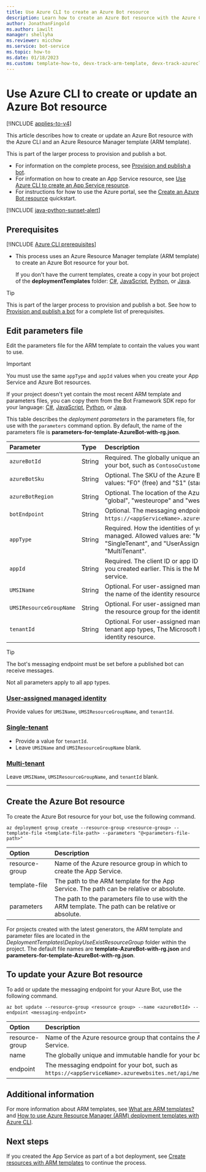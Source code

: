 ```yaml
---
title: Use Azure CLI to create an Azure Bot resource
description: Learn how to create an Azure Bot resource with the Azure CLI and an ARM template.
author: JonathanFingold
ms.author: iawilt
manager: shellyha
ms.reviewer: micchow
ms.service: bot-service
ms.topic: how-to
ms.date: 01/18/2023
ms.custom: template-how-to, devx-track-arm-template, devx-track-azurecli
---
```


# Use Azure CLI to create or update an Azure Bot resource

[!INCLUDE [applies-to-v4](./includes/applies-to-v4-current.md)]

This article describes how to create or update an Azure Bot resource with the Azure CLI and an Azure Resource Manager template (ARM template).

This is part of the larger process to provision and publish a bot.

- For information on the complete process, see [Provision and publish a bot](provision-and-publish-a-bot.md).
- For information on how to create an App Service resource, see [Use Azure CLI to create an App Service resource](provision-app-service.md).
- For instructions for how to use the Azure portal, see the [Create an Azure Bot resource](v4sdk/abs-quickstart.md) quickstart.

[!INCLUDE [java-python-sunset-alert](includes/java-python-sunset-alert.md)]

## Prerequisites

[!INCLUDE [Azure CLI prerequisites](./includes/az-cli/prereqs.md)]

- This process uses an Azure Resource Manager template (ARM template) to create an Azure Bot resource for your bot.

  If you don't have the current templates, create a copy in your bot project of the **deploymentTemplates** folder: [C#](https://github.com/microsoft/botbuilder-dotnet/tree/main/generators/dotnet-templates/Microsoft.BotFramework.CSharp.EchoBot/content), [JavaScript](https://github.com/microsoft/botbuilder-js/tree/main/generators/generator-botbuilder/generators/app/templates/echo), [Python](https://github.com/microsoft/botbuilder-python/tree/main/generators/app/templates/echo/%7B%7Bcookiecutter.bot_name%7D%7D), or [Java](https://github.com/microsoft/botbuilder-java/tree/main/generators/generators/app/templates/echo/project).

> [!TIP]
> This is part of the larger process to provision and publish a bot.
> See how to [Provision and publish a bot](provision-and-publish-a-bot.md) for a complete list of prerequisites.

## Edit parameters file

Edit the parameters file for the ARM template to contain the values you want to use.

> [!IMPORTANT]
> You must use the same `appType` and `appId` values when you create your App Service and Azure Bot resources.

If your project doesn't yet contain the most recent ARM template and parameters files, you can copy them from the Bot Framework SDK repo for your language: [C#](https://github.com/microsoft/botbuilder-dotnet/tree/main/generators/dotnet-templates/Microsoft.BotFramework.CSharp.EchoBot/content), [JavaScript](https://github.com/microsoft/botbuilder-js/tree/main/generators/generator-botbuilder/generators/app/templates/echo), [Python](https://github.com/microsoft/botbuilder-python/tree/main/generators/app/templates/echo/%7B%7Bcookiecutter.bot_name%7D%7D), or [Java](https://github.com/microsoft/botbuilder-java/tree/main/generators/generators/app/templates/echo/project).

This table describes the _deployment parameters_ in the parameters file, for use with the `parameters` command option.
By default, the name of the parameters file is **parameters-for-template-AzureBot-with-rg.json**.

| Parameter | Type | Description |
|:-|:-|:-|
| `azureBotId` |String| Required. The globally unique and immutable handle for your bot, such as `ContosoCustomerService`. |
| `azureBotSku` | String | Optional. The SKU of the Azure Bot resource. Allowed values: "F0" (free) and "S1" (standard). Default is "S1". |
| `azureBotRegion` | String | Optional. The location of the Azure Bot. Allowed values: "global", "westeurope" and "westus". Default is "global". |
| `botEndpoint` |String| Optional. The messaging endpoint for your bot, such as `https://<appServiceName>.azurewebsites.net/api/messages`. |
| `appType` | String | Required. How the identities of your bot resources are managed. Allowed values are: "MultiTenant", "SingleTenant", and "UserAssignedMSI". Default is "MultiTenant". |
| `appId` |String| Required. The client ID or app ID from the identity resource you created earlier. This is the Microsoft app ID of the app service. |
| `UMSIName` | String | Optional. For user-assigned managed identity app types, the name of the identity resource.|
| `UMSIResourceGroupName` | String | Optional. For user-assigned managed identity app types, the resource group for the identity resource. |
| `tenantId` | String | Optional. For user-assigned managed identity and single-tenant app types, The Microsoft Entra ID tenant ID for the identity resource. |

> [!TIP]
> The bot's messaging endpoint must be set before a published bot can receive messages.

Not all parameters apply to all app types.

### [User-assigned managed identity](#tab/userassigned)

Provide values for `UMSIName`, `UMSIResourceGroupName`, and `tenantId`.

### [Single-tenant](#tab/singletenant)

- Provide a value for `tenantId`.
- Leave `UMSIName` and `UMSIResourceGroupName` blank.

### [Multi-tenant](#tab/multitenant)

Leave `UMSIName`, `UMSIResourceGroupName`, and `tenantId` blank.

---

## Create the Azure Bot resource

To create the Azure Bot resource for your bot, use the following command.

```azurecli
az deployment group create --resource-group <resource-group> --template-file <template-file-path> --parameters "@<parameters-file-path>"
```

| Option         | Description                                                                                         |
|:---------------|:----------------------------------------------------------------------------------------------------|
| resource-group | Name of the Azure resource group in which to create the App Service.                                |
| template-file  | The path to the ARM template for the App Service. The path can be relative or absolute.             |
| parameters     | The path to the parameters file to use with the ARM template. The path can be relative or absolute. |

For projects created with the latest generators, the ARM template and parameter files are located in the _DeploymentTemplates\DeployUseExistResourceGroup_ folder within the project.
The default file names are **template-AzureBot-with-rg.json** and **parameters-for-template-AzureBot-with-rg.json**.

## To update your Azure Bot resource

To add or update the messaging endpoint for your Azure Bot, use the following command.

```azurecli
az bot update --resource-group <resource group> --name <azureBotId> --endpoint <messaging-endpoint>
```

| Option         | Description                                                                                             |
|:---------------|:--------------------------------------------------------------------------------------------------------|
| resource-group | Name of the Azure resource group that contains the App Service.                                         |
| name           | The globally unique and immutable handle for your bot.                                                  |
| endpoint       | The messaging endpoint for your bot, such as `https://<appServiceName>.azurewebsites.net/api/messages`. |

## Additional information

For more information about ARM templates, see [What are ARM templates?](/azure/azure-resource-manager/templates/overview) and [How to use Azure Resource Manager (ARM) deployment templates with Azure CLI](/azure/azure-resource-manager/templates/deploy-cli).

## Next steps

If you created the App Service as part of a bot deployment, see [Create resources with ARM templates](provision-and-publish-a-bot.md#create-resources-with-arm-templates) to continue the process.
